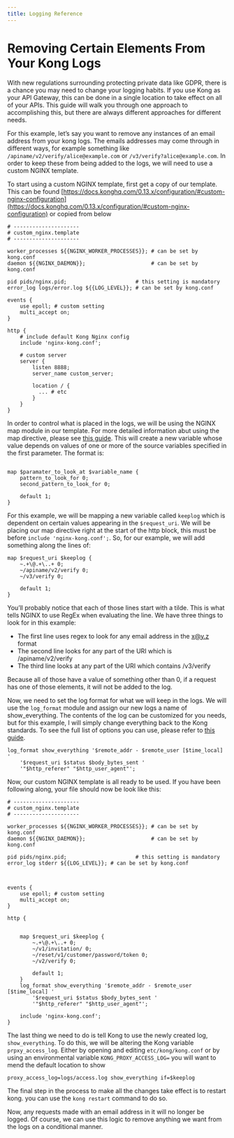 ```yaml
---
title: Logging Reference
---
```


# Removing Certain Elements From Your Kong Logs

With new regulations surrounding protecting private data like GDPR, there is a chance you may need to change your logging habits. If you use Kong as your API Gateway, this can be done in a single location to take effect on all of your APIs. This guide will walk you through one approach to accomplishing this, but there are always different approaches for different needs.

For this example, let’s say you want to remove any instances of an email address from your kong logs. The emails addresses may come through in different ways, for example something like `/apiname/v2/verify/alice@example.com` or `/v3/verify?alice@example.com`. In order to keep these from being added to the logs, we will need to use a custom NGINX template.

To start using a custom NGINX template, first get a copy of our template. This can be found [https://docs.konghq.com/0.13.x/configuration/#custom-nginx-configuration](https://docs.konghq.com/0.13.x/configuration/#custom-nginx-configuration) or copied from below
```
# ---------------------
# custom_nginx.template
# ---------------------
 
worker_processes ${{NGINX_WORKER_PROCESSES}}; # can be set by kong.conf
daemon ${{NGINX_DAEMON}};                     # can be set by kong.conf
 
pid pids/nginx.pid;                      # this setting is mandatory
error_log logs/error.log ${{LOG_LEVEL}}; # can be set by kong.conf
 
events {
    use epoll; # custom setting
    multi_accept on;
}
 
http {
    # include default Kong Nginx config
    include 'nginx-kong.conf';
 
    # custom server
    server {
        listen 8888;
        server_name custom_server;
 
        location / {
          ... # etc
        }
    }
}
```

In order to control what is placed in the logs, we will be using the NGINX map module in our template. For more detailed information abut using the map directive, please see [this guide](http://nginx.org/en/docs/http/ngx_http_map_module.html). This will create a new variable whose value depends on values of one or more of the source variables specified in the first parameter. The format is:
```

map $paramater_to_look_at $variable_name {
    pattern_to_look_for 0;
    second_pattern_to_look_for 0; 
     
    default 1;
}
```

For this example, we will be mapping a new variable called `keeplog` which is dependent on certain values appearing in the `$request_uri`. We will be placing our map directive right at the start of the http block, this must be before `include 'nginx-kong.conf';`. So, for our example, we will add something along the lines of:
```
map $request_uri $keeplog {
    ~.+\@.+\..+ 0;
    ~/apiname/v2/verify 0;
    ~/v3/verify 0;
     
    default 1;
}
```

You’ll probably notice that each of those lines start with a tilde. This is what tells NGINX to use RegEx when evaluating the line. We have three things to look for in this example:
- The first line uses regex to look for any email address in the x@y.z format
- The second line looks for any part of the URI which is /apiname/v2/verify
- The third line looks at any part of the URI which contains /v3/verify

Because all of those have a value of something other than 0, if a request has one of those elements, it will not be added to the log.

Now, we need to set the log format for what we will keep in the logs. We will use the `log_format` module and assign our new logs a name of show_everything. The contents of the log can be customized for you needs, but for this example, I will simply change everything back to the Kong standards. To see the full list of options you can use, please refer to [this guide](https://nginx.org/en/docs/http/ngx_http_core_module.html#variables).
```
log_format show_everything '$remote_addr - $remote_user [$time_local] '
    '$request_uri $status $body_bytes_sent '
    '"$http_referer" "$http_user_agent"';
```

Now, our custom NGINX template is all ready to be used. If you have been following along, your file should now be look like this:
```
# ---------------------
# custom_nginx.template
# ---------------------
 
worker_processes ${{NGINX_WORKER_PROCESSES}}; # can be set by kong.conf
daemon ${{NGINX_DAEMON}};                     # can be set by kong.conf
 
pid pids/nginx.pid;                      # this setting is mandatory
error_log stderr ${{LOG_LEVEL}}; # can be set by kong.conf
 
 
 
events {
    use epoll; # custom setting
    multi_accept on;
}
 
http {
     
     
    map $request_uri $keeplog {
        ~.+\@.+\..+ 0;
        ~/v1/invitation/ 0;
        ~/reset/v1/customer/password/token 0;
        ~/v2/verify 0;
         
        default 1;
    }
    log_format show_everything '$remote_addr - $remote_user [$time_local] '
        '$request_uri $status $body_bytes_sent '
        '"$http_referer" "$http_user_agent"';
     
    include 'nginx-kong.conf';  
}
```

The last thing we need to do is tell Kong to use the newly created log, `show_everything`. To do this, we will be altering the Kong variable `prpxy_access_log`. Either by opening and editing `etc/kong/kong.conf` or by using an environmental variable `KONG_PROXY_ACCESS_LOG=` you will want to mend the default location to show
```
proxy_access_log=logs/access.log show_everything if=$keeplog
```
The final step in the process to make all the changes take effect is to restart kong. you can use the `kong restart` command to do so.

Now, any requests made with an email address in it will no longer be logged. Of course, we can use this logic to remove anything we want from the logs on a conditional manner.

